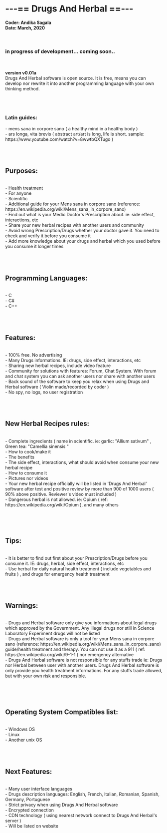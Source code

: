 <h1> ---== Drugs And Herbal ==--- </h1>
<b>Coder: Andika Sagala</b><br>
<b>Date: March, 2020 </b><br>
<br><br>

<h3> in progress of development... coming soon.. </h3>

<br><br>
<b>version v0.01a </b><br>
Drugs And Herbal software is open source. It is free, means you can develop nor rewrite it into another programming language with your own thinking method. <br>
<br><br><br>

<h3>Latin guides:</h3>
- mens sana in corpore sano ( a healthy mind in a healthy body ) <br>
- ars longa, vita brevis ( abstract art/art is long, life is short. sample: https://www.youtube.com/watch?v=8wwtbQXTugo ) <br>
 <br> <br> <br>

<h2>Purposes:</h2><br>
- Health treatment <br>
- For anyone<br>
- Scientific <br>
- Additional guide for your Mens sana in corpore sano (reference: https://en.wikipedia.org/wiki/Mens_sana_in_corpore_sano) <br>
- Find out what is your Medic Doctor's Prescription about. ie: side effect,  interactions, etc<br>
- Share your new herbal recipes with another users and community<br>
- Avoid wrong Prescription/Drugs whether your doctor gave it. You need to check and verify it before you consume it	 <br>
- Add more knowledge about your drugs and herbal which you used before you consume it longer times<br>
<br><br><br>
<h2>Programming Languages:</h2><br>
- C<br>
- C#<br>
- C++<br>
<br><br><br>
<h2>Features:</h2><br>
- 100% free. No advertising <br>
- Many Drugs informations. IE: drugs,  side effect,  interactions, etc <br>
- Sharing new herbal recipes, include video feature <br>
- Community for solutions with features: Forum, Chat System. With forum and chat system you can ask another users nor share with another users <br>
- Back sound of the software to keep you relax when using Drugs and Herbal software ( Violin made/recorded by coder ) <br>
- No spy, no logs, no user registration <br>
<br> <br><br>

<h2>New Herbal Recipes rules:</h2><br>
- Complete ingredients ( name in scientific. ie: garlic: "Allium sativum" , Green tea: "Camellia sinensis
"<br>
- How to cook/make it<br>
- The benefits<br>
- The side effect, interactions, what should avoid when consume your new herbal recipe<br>
- How to consume it<br>
- Pictures nor videos<br>
- Your new herbal recipe officially will be listed in 'Drugs And Herbal' software after test and positive review by more than 900 of 1000 users ( 90% above positive. Reviewer's video must included )  <br>
- Dangerous herbal is not allowed. ie: Opium ( ref: https://en.wikipedia.org/wiki/Opium ), and many others<br>

<br><br><br>

<h2>Tips:</h2><br>
- It is better to find out first about your Prescription/Drugs before you consume it. IE: drugs, herbal, side effect,  interactions, etc<br>
- Use herbal for daily natural health treatment ( include vegetables and fruits ) , and drugs for emergency health treatment <br>
 <br> <br> <br>
<h2>Warnings: </h2><br>
-  Drugs and Herbal software only give you informations about legal drugs which approved by the Government. Any illegal drugs nor still in Science Laboratory Experiment drugs will not be listed<br>
- Drugs and Herbal software is only a tool for your Mens sana in corpore sano (reference: https://en.wikipedia.org/wiki/Mens_sana_in_corpore_sano) guide/health treatment and therapy. You can not use it as a 911 ( ref: https://en.wikipedia.org/wiki/9-1-1 ) nor emergency alternative<br>
- Drugs And Herbal software is not responsible for any stuffs trade ie: Drugs nor Herbal between user with another users. Drugs And Herbal software is only provide you health treatment informations. For any stuffs trade allowed, but with your own risk and responsible.<br>


<br><br><br>
<h2>Operating System Compatibles list:</h2><br>
- Windows OS<br>
- Linux<br>
- Another unix OS<br>
<br><br><br>
<h2>Next Features:</h2><br>
- Many user interface languages <br>
- Drugs description languages: English, French, Italian, Romanian, Spanish, Germany, Portuguese  <br>
- Strict privacy when using Drugs And Herbal software <br>
- Encrypted connection <br>
- CDN technology ( using nearest network connect to Drugs And Herbal's server ) <br>
- Will be listed on website <br>




<br><br><br><br><br><br>
